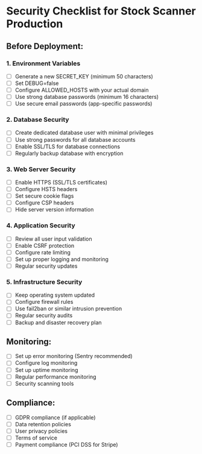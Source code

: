 # Security Checklist for Stock Scanner Production

## Before Deployment:

### 1. Environment Variables
- [ ] Generate a new SECRET_KEY (minimum 50 characters)
- [ ] Set DEBUG=false
- [ ] Configure ALLOWED_HOSTS with your actual domain
- [ ] Use strong database passwords (minimum 16 characters)
- [ ] Use secure email passwords (app-specific passwords)

### 2. Database Security
- [ ] Create dedicated database user with minimal privileges
- [ ] Use strong passwords for all database accounts
- [ ] Enable SSL/TLS for database connections
- [ ] Regularly backup database with encryption

### 3. Web Server Security
- [ ] Enable HTTPS (SSL/TLS certificates)
- [ ] Configure HSTS headers
- [ ] Set secure cookie flags
- [ ] Configure CSP headers
- [ ] Hide server version information

### 4. Application Security
- [ ] Review all user input validation
- [ ] Enable CSRF protection
- [ ] Configure rate limiting
- [ ] Set up proper logging and monitoring
- [ ] Regular security updates

### 5. Infrastructure Security
- [ ] Keep operating system updated
- [ ] Configure firewall rules
- [ ] Use fail2ban or similar intrusion prevention
- [ ] Regular security audits
- [ ] Backup and disaster recovery plan

## Monitoring:
- [ ] Set up error monitoring (Sentry recommended)
- [ ] Configure log monitoring
- [ ] Set up uptime monitoring
- [ ] Regular performance monitoring
- [ ] Security scanning tools

## Compliance:
- [ ] GDPR compliance (if applicable)
- [ ] Data retention policies
- [ ] User privacy policies
- [ ] Terms of service
- [ ] Payment compliance (PCI DSS for Stripe)
